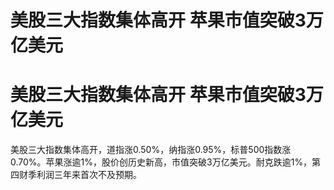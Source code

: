 # 美股三大指数集体高开 苹果市值突破3万亿美元

# 美股三大指数集体高开 苹果市值突破3万亿美元

美股三大指数集体高开，道指涨0.50%，纳指涨0.95%，标普500指数涨0.70%。苹果涨逾1%，股价创历史新高，市值突破3万亿美元。耐克跌逾1%，第四财季利润三年来首次不及预期。

